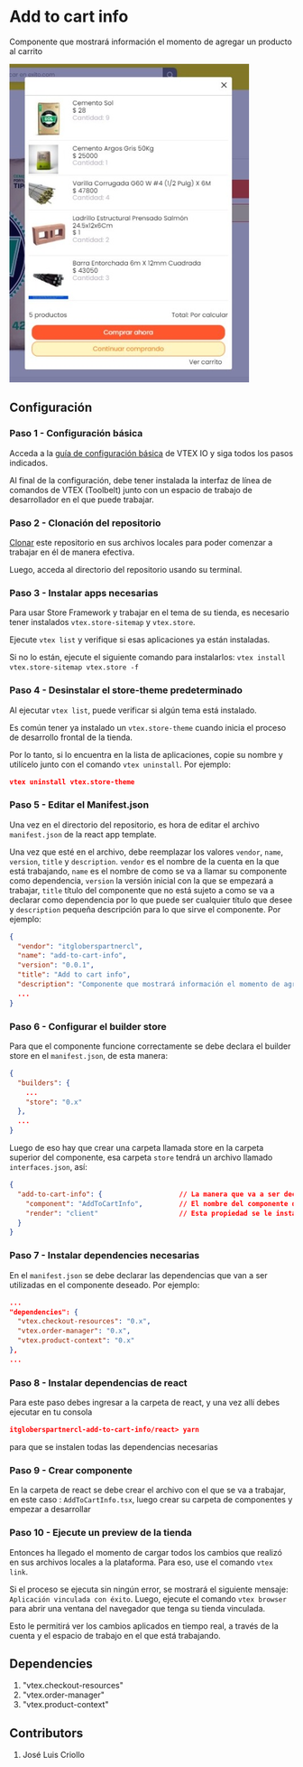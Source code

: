# Add to cart info

Componente que mostrará información el momento de agregar un producto al carrito

<img src="https://raw.githubusercontent.com/joseluiscrr/store-theme-ejemplo/main/assets/img/preview-add-to-cart-info.jpeg" alt="preview" />

## Configuración
### Paso 1 - Configuración básica

Acceda a la [guía de configuración básica](https://vtex.io/docs/getting-started/build-stores-with-store-framework/1) de VTEX IO y siga todos los pasos indicados.

Al final de la configuración, debe tener instalada la interfaz de línea de comandos de VTEX (Toolbelt) junto con un espacio de trabajo de desarrollador en el que puede trabajar.

### Paso 2 - Clonación del repositorio

[Clonar](https://github.com/vtex-apps/react-app-template) este repositorio en sus archivos locales para poder comenzar a trabajar en él de manera efectiva.

Luego, acceda al directorio del repositorio usando su terminal.

### Paso 3 - Instalar apps necesarias

Para usar Store Framework y trabajar en el tema de su tienda, es necesario tener instalados `vtex.store-sitemap` y `vtex.store`.

Ejecute `vtex list` y verifique si esas aplicaciones ya están instaladas.

Si no lo están, ejecute el siguiente comando para instalarlos: `vtex install vtex.store-sitemap vtex.store -f`

### Paso 4 - Desinstalar el store-theme predeterminado

Al ejecutar `vtex list`, puede verificar si algún tema está instalado.

Es común tener ya instalado un `vtex.store-theme` cuando inicia el proceso de desarrollo frontal de la tienda.

Por lo tanto, si lo encuentra en la lista de aplicaciones, copie su nombre y utilícelo junto con el comando `vtex uninstall`. Por ejemplo:

```json
vtex uninstall vtex.store-theme
```

### Paso 5 - Editar el Manifest.json

Una vez en el directorio del repositorio, es hora de editar el archivo `manifest.json` de la react app template.

Una vez que esté en el archivo, debe reemplazar los valores `vendor`, `name`, `version`, `title` y `description`. `vendor` es el nombre de la cuenta en la que está trabajando, `name` es el nombre de como se va a llamar su componente como dependencia, `version` la versión inicial con la que se empezará a trabajar, `title` título del componente que no está sujeto a como se va a declarar como dependencia por lo que puede ser cualquier título que desee y `description` pequeña descripción para lo que sirve el componente. Por ejemplo:

```json
{
  "vendor": "itgloberspartnercl",
  "name": "add-to-cart-info",
  "version": "0.0.1",
  "title": "Add to cart info",
  "description": "Componente que mostrará información el momento de agregar un producto al carrito",
  ...
}
```

### Paso 6 - Configurar el builder store

Para que el componente funcione correctamente se debe declara el builder store en el `manifest.json`, de esta manera:

```json
{
  "builders": {
    ...
    "store": "0.x"
  },
  ...
}
```

Luego de eso hay que crear una carpeta llamada store en la carpeta superior del componente, esa carpeta `store` tendrá un archivo llamado `interfaces.json`, así:

```json
{
  "add-to-cart-info": {                   // La manera que va a ser declarada el componente en la app vtex, este nombre puede ser diferente al name de como lo llamaste en el manifest.json
    "component": "AddToCartInfo",         // El nombre del componente del que éste va a ser alimentado
    "render": "client"                    // Esta propiedad se le instaura si sólo va a ser utilizada por el cliente
  }
}
```

### Paso 7 - Instalar dependencies necesarias

En el `manifest.json` se debe declarar las dependencias que van a ser utilizadas en el componente deseado. Por ejemplo:

```json
...
"dependencies": {
  "vtex.checkout-resources": "0.x",
  "vtex.order-manager": "0.x",
  "vtex.product-context": "0.x"
},
...
```

### Paso 8 - Instalar dependencias de react

Para este paso debes ingresar a la carpeta de react, y una vez allí debes ejecutar en tu consola 
```json
itgloberspartnercl-add-to-cart-info/react> yarn
```
para que se instalen todas las dependencias necesarias

### Paso 9 - Crear componente

En la carpeta de react se debe crear el archivo con el que se va a trabajar, en este caso : `AddToCartInfo.tsx`, luego crear su carpeta de componentes y empezar a desarrollar

### Paso 10 - Ejecute un preview de la tienda

Entonces ha llegado el momento de cargar todos los cambios que realizó en sus archivos locales a la plataforma. Para eso, use el comando `vtex link`.

Si el proceso se ejecuta sin ningún error, se mostrará el siguiente mensaje: `Aplicación vinculada con éxito`. Luego, ejecute el comando `vtex browser` para abrir una ventana del navegador que tenga su tienda vinculada.

Esto le permitirá ver los cambios aplicados en tiempo real, a través de la cuenta y el espacio de trabajo en el que está trabajando.

## Dependencies
1. "vtex.checkout-resources"
2. "vtex.order-manager"
3. "vtex.product-context"

## Contributors
1. José Luis Criollo